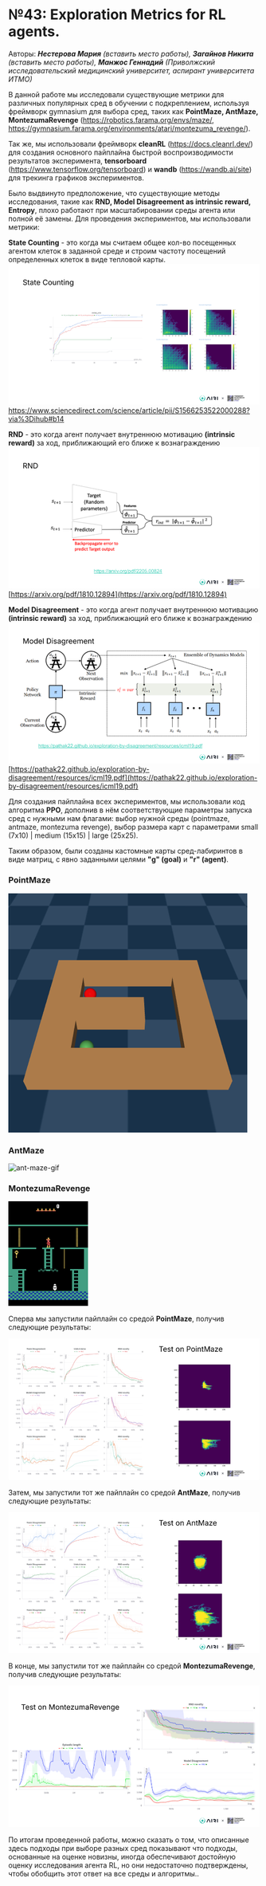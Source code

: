 
# №43: Exploration Metrics for RL agents.

Авторы: ***Нестерова Мария** (вставить место работы), **Загайнов Никита** (вставить место работы), **Манжос Геннадий** (Приволжский исследовательский медицинский университет, аспирант университета ИТМО)*

В данной работе мы исследовали существующие метрики для различных популярных сред в обучении с подкреплением, используя фреймворк gymnasium для выбора сред, таких как **PointMaze, AntMaze, MontezumaRevenge** (https://robotics.farama.org/envs/maze/, https://gymnasium.farama.org/environments/atari/montezuma_revenge/). 

Так же, мы использовали фреймворк **cleanRL** (https://docs.cleanrl.dev/) для создания основного пайплайна быстрой воспроизводимости результатов эксперимента, **tensorboard** (https://www.tensorflow.org/tensorboard) и **wandb** (https://wandb.ai/site) для трекинга графиков экспериментов. 

Было выдвинуто предположение, что существующие методы исследования, такие как **RND, Model Disagreement as intrinsic reward, Entropy**, плохо работают при масштабировании среды агента или полной её замены. Для проведения экспериментов, мы использовали метрики:

**State Counting** - это когда мы считаем общее кол-во посещенных агентом клеток в заданной среде и строим частоту посещений определенных клеток в виде тепловой карты.
![state-counting](public/state-counting.png)
 https://www.sciencedirect.com/science/article/pii/S1566253522000288?via%3Dihub#b14

**RND** - это когда агент получает внутреннюю мотивацию **(intrinsic reward)** за ход, приближающий его ближе к вознаграждению 
![rnd](public/rnd.png)
 [https://arxiv.org/pdf/1810.12894](https://arxiv.org/pdf/1810.12894)

**Model Disagreement** - это когда агент получает внутреннюю мотивацию **(intrinsic reward)** за ход, приближающий его ближе к вознаграждению 
![model-disagreement](public/model-disagreement.png)
[https://pathak22.github.io/exploration-by-disagreement/resources/icml19.pdf](https://pathak22.github.io/exploration-by-disagreement/resources/icml19.pdf)

Для создания пайплайна всех экспериментов, мы использовали код алгоритма **PPO**, дополнив в нём соответствующие параметры запуска сред с нужными нам флагами: выбор нужной среды (pointmaze, antmaze, montezuma revenge), выбор размера карт с параметрами small (7x10) | medium (15x15) | large (25x25). 

Таким образом, были созданы кастомные карты сред-лабиринтов в виде матриц, с явно заданными целями **"g" (goal)** и **"r" (agent)**. 

### PointMaze
![point-maze-gif](public/point-maze.gif)

### AntMaze
![ant-maze-gif](public/ant-maze.gif)

### MontezumaRevenge
![montezume-revenge-gif](public/montezuma-revenge.gif)

Сперва мы запустили пайплайн со средой **PointMaze**, получив следующие результаты:

![point-maze](public/point-maze.png)

Затем, мы запустили тот же пайплайн со средой **AntMaze**, получив следующие результаты:

![ant-maze](public/ant-maze.png)

В конце, мы запустили тот же пайплайн со средой **MontezumaRevenge**, получив следующие результаты:

![montezuma-revenge](public/montezuma-revenge.png)

По итогам проведенной работы, можно сказать о том, что описанные здесь подходы при выборе разных сред показывают что подходы, основанные на оценке новизны, иногда обеспечивают достойную оценку исследования агента RL, но они недостаточно подтверждены, чтобы обобщить этот ответ на все среды и алгоритмы..









